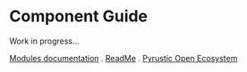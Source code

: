 # Component Guide

Work in progress...

[Modules documentation](https://github.com/pyrustic/gaspium/tree/master/docs/modules#readme) . [ReadMe](https://github.com/pyrustic/gaspium#readme) . [Pyrustic Open Ecosystem](https://pyrustic.github.io)